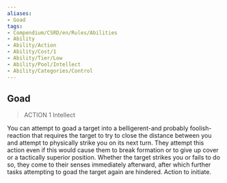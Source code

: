 ```yaml
---
aliases:
- Goad
tags:
- Compendium/CSRD/en/Rules/Abilities
- Ability
- Ability/Action
- Ability/Cost/1
- Ability/Tier/Low
- Ability/Pool/Intellect
- Ability/Categories/Control
---
```


  
## Goad  
>ACTION 1  Intellect  
  
You can attempt to goad a target into a belligerent-and probably foolish-reaction that requires the target to try to close the distance between you and attempt to physically strike you on its next turn. They attempt this action even if this would cause them to break formation or to give up cover or a tactically superior position. Whether the target strikes you or fails to do so, they come to their senses immediately afterward, after which further tasks attempting to goad the target again are hindered. Action to initiate.